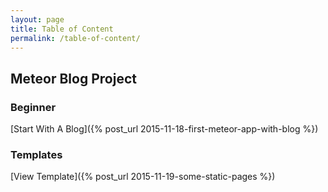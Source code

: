 ```yaml
---
layout: page
title: Table of Content
permalink: /table-of-content/
---
```


## Meteor Blog Project

### Beginner

[Start With A Blog]({% post_url 2015-11-18-first-meteor-app-with-blog %}) 

<!-- [Meteor Directory Structure]()  -->

### Templates

[View Template]({% post_url 2015-11-19-some-static-pages %}) 

<!-- [Event handling]()  -->

<!-- [Helper methods]()  -->

<!-- [Meteor methods]()  -->

<!-- [CRUD]()  -->

<!-- [Custom Login system]()  -->

<!-- ### Routing -->

<!-- [Simple Routing]()  -->

<!-- [Routing with Data]() -->

<!-- [Sessions]()  -->

<!-- ### Database -->

<!-- [Client side database verification]()  -->

<!-- [Server side database access via Mongo]()  -->

<!-- [Factory method to create initial database]()  -->

<!-- ### Testing -->

<!-- [BDD with Meteor]()  -->

<!-- ### Security -->

<!-- [Publish and Subscribe]()  -->

<!-- [Remove insecure packages]()  -->

<!-- ### Deployment -->

<!-- [Meteor Up to Digital Ocean]() -->

<!-- [External Database using Compose.io]()  -->

<!-- ### Packages -->

<!-- [Accounts sign up using Twitter, Facebook or Google]()  -->

<!-- [Roles for users]()  -->

<!-- [Notifications using Toastr and Flash Messages]()  -->

<!-- [Data verification using Collections2]()  -->

<!-- [Upload file using GridFS]()  -->

<!-- [Upload file to AWS S3]()  -->

<!-- [Admin Panel using Houston]()  -->

<!-- ### Mobile -->

<!-- [Adding iOS mobile platform]() -->

<!-- [Adding Android Mobile Platform]()   -->

<!-- [Email using MailGun]() -->

<!-- [Text messaging]()  -->

<!-- [Push notification]()  -->

<!-- [Check client activity]()  -->

<!-- [NPM packages]()  -->

<!-- [Dropzone]()  -->

